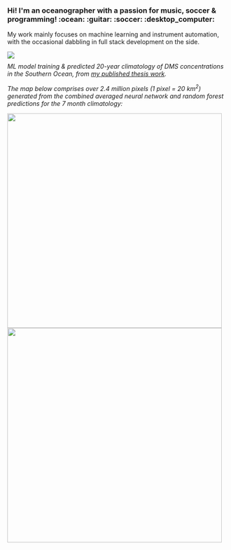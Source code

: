 <div>
<h3>Hi! I'm an oceanographer with a passion for music, soccer & programming! :ocean: :guitar: :soccer: :desktop_computer:</h3>
<p>My work mainly focuses on machine learning and instrument automation, with the occasional dabbling in full stack development on the side. <p>
<img align="left" src="https://github-readme-stats-git-masterrstaa-rickstaa.vercel.app/api/top-langs/?username=bjmcnabb&size_weight=0.5&count_weight=0.5&langs_count=20&show_icons=true&theme=great-gatsby&layout=compact&card_width=400"/>
</div>

#
<div>
<p><i>ML model training & predicted 20-year climatology of DMS concentrations in the Southern Ocean, from <a href="https://aslopubs.onlinelibrary.wiley.com/doi/abs/10.1002/lno.12298">my published thesis work</a>.</i></p>
<p></p>
<p><i>The map below comprises over 2.4 million pixels (1 pixel = 20 km<sup>2</sup>) generated from the combined averaged neural network and random forest predictions for the 7 month climatology:</i></p>
</div>
<div>
<p float="left">
  <img src='https://user-images.githubusercontent.com/68400556/161632855-8fa55e2e-be69-47d4-94a2-f52e9ad1a0eb.gif'  height="490" width="auto"/>
  <img src='https://user-images.githubusercontent.com/68400556/161633959-1ebbbef7-d62e-46d0-a7e0-d35cf432577e.gif'  height="490" width="auto"/>
</p>
</div>


<!--
**bjmcnabb/bjmcnabb** is a ✨ _special_ ✨ repository because its `README.md` (this file) appears on your GitHub profile.

Here are some ideas to get you started:

- 🔭 I’m currently working on ...
- 🌱 I’m currently learning ...
- 👯 I’m looking to collaborate on ...
- 🤔 I’m looking for help with ...
- 💬 Ask me about ...
- 📫 How to reach me: ...
- 😄 Pronouns: ...
- ⚡ Fun fact: ...
-->
